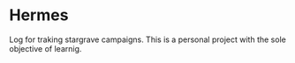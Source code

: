 # Hermes
Log for traking stargrave campaigns.
This is a personal project with the sole objective of learnig.
